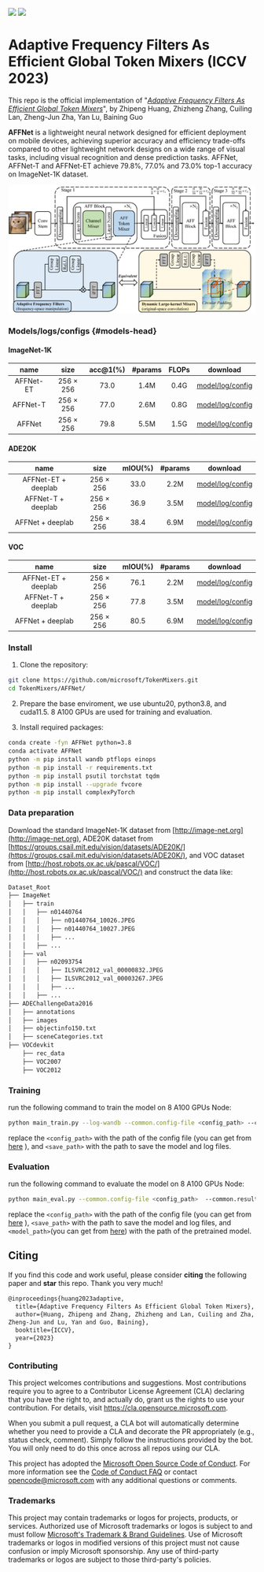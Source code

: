 <a href="https://arxiv.org/abs/2307.14008"><img src="https://img.shields.io/badge/arXiv-2203.06108-b31b1b.svg" height=22.5></a>
<a href="https://arxiv.org/abs/2307.14008"><img src="https://img.shields.io/static/v1?label=ICCV &message=2023&color=red" height=22.5></a> 

# Adaptive Frequency Filters As Efficient Global Token Mixers (ICCV 2023)

This repo is the official implementation of "*[Adaptive Frequency Filters As Efficient Global Token Mixers](https://arxiv.org/abs/2307.14008)*", by Zhipeng Huang, Zhizheng Zhang, Cuiling Lan, Zheng-Jun Zha, Yan Lu, Baining Guo


**AFFNet** is a lightweight neural network designed for efficient deployment on mobile devices, achieving superior accuracy and efficiency trade-offs compared to other lightweight network designs on a wide range of visual tasks, including visual recognition and dense prediction tasks. AFFNet, AFFNet-T and AFFNet-ET achieve 79.8\%, 77.0\% and 73.0\% top-1 accuracy on ImageNet-1K dataset.

![AFFNet](pipeline.png)

### Models/logs/configs {#models-head}

#### ImageNet-1K

| name | size |acc@1(%) | #params | FLOPs | download |
|:---:|:---:|:---:| :---:| :---:|:---:|
| AFFNet-ET | 256 $\times$ 256 | 73.0 | 1.4M | 0.4G | [model/log/config](https://1drv.ms/f/s!AjKVODXuNei2gRohpLEiih31-T24?e=KSOEZ5)|
| AFFNet-T | 256 $\times$ 256 | 77.0 | 2.6M | 0.8G | [model/log/config](https://1drv.ms/f/s!AjKVODXuNei2gR3bxUACGV1s-NCt?e=WrEVTC)|
| AFFNet | 256 $\times$ 256 | 79.8 | 5.5M | 1.5G | [model/log/config](https://1drv.ms/f/s!AjKVODXuNei2gRckRc6eJ4kB8dW3?e=7comla)|


#### ADE20K
| name | size | mIOU(%) | #params | download |
|:---:|:---:|:---:| :---:| :---:|
| AFFNet-ET + deeplab | 256 $\times$ 256 | 33.0 | 2.2M | [model/log/config](https://1drv.ms/f/s!AjKVODXuNei2gRuknb2AkG0rFxtY?e=2aitPh)|
| AFFNet-T + deeplab | 256 $\times$ 256 | 36.9 | 3.5M | [model/log/config](https://1drv.ms/f/s!AjKVODXuNei2gR4r1myAxXzNYwfx?e=3op526)|
| AFFNet + deeplab | 256 $\times$ 256 | 38.4 | 6.9M | [model/log/config](https://1drv.ms/f/s!AjKVODXuNei2gRiSzBrJqE2SVAex?e=JHeo5F)|

#### VOC
| name | size | mIOU(%) | #params | download |
|:---:|:---:|:---:| :---:| :---:|
| AFFNet-ET + deeplab | 256 $\times$ 256 | 76.1 | 2.2M | [model/log/config](https://1drv.ms/f/s!AjKVODXuNei2gRyIz-KLsycCaWkJ?e=4w4De0)|
| AFFNet-T + deeplab | 256 $\times$ 256 | 77.8 | 3.5M | [model/log/config](https://1drv.ms/f/s!AjKVODXuNei2gR9_2V1Qn9QNgErc?e=YpCuKX)|
| AFFNet + deeplab | 256 $\times$ 256 | 80.5 | 6.9M | [model/log/config](https://1drv.ms/f/s!AjKVODXuNei2gRnr638DY4MgJyoL?e=ycqVco)|



### Install
 

1. Clone the repository:
```bash
git clone https://github.com/microsoft/TokenMixers.git
cd TokenMixers/AFFNet/
```

2. Prepare the base enviroment, we use ubuntu20, python3.8, and cuda11.5. 8 A100 GPUs are used for training and evaluation.

3. Install required packages:
```bash
conda create -fyn AFFNet python=3.8
conda activate AFFNet
python -m pip install wandb ptflops einops
python -m pip install -r requirements.txt
python -m pip install psutil torchstat tqdm
python -m pip install --upgrade fvcore
python -m pip install complexPyTorch
```

### Data preparation

Download the standard ImageNet-1K dataset from [http://image-net.org](http://image-net.org), ADE20K dataset from [https://groups.csail.mit.edu/vision/datasets/ADE20K/](https://groups.csail.mit.edu/vision/datasets/ADE20K/), and VOC dataset from [http://host.robots.ox.ac.uk/pascal/VOC/](http://host.robots.ox.ac.uk/pascal/VOC/) and construct the data like:
```bash
Dataset_Root  
├── ImageNet  
│   ├── train  
│   │   ├── n01440764  
│   │   │   ├── n01440764_10026.JPEG  
│   │   │   ├── n01440764_10027.JPEG  
│   │   │   ├── ...  
│   │   ├── ...  
│   ├── val  
│   │   ├── n02093754  
│   │   │   ├── ILSVRC2012_val_00000832.JPEG  
│   │   │   ├── ILSVRC2012_val_00003267.JPEG  
│   │   │   ├── ...  
│   │   ├── ...  
├── ADEChallengeData2016  
│   ├── annotations  
│   ├── images  
│   ├── objectinfo150.txt  
│   ├── sceneCategories.txt  
├── VOCdevkit  
    ├── rec_data  
    ├── VOC2007  
    ├── VOC2012  

```


### Training
run the following command to train the model on 8 A100 GPUs Node:
```bash
python main_train.py --log-wandb --common.config-file <config_path> --common.results-loc <save_path>
```
replace the `<config_path>` with the path of the config file (you can get from [here](#modelslogsconfigs-models-head) ), and `<save_path>` with the path to save the model and log files.

### Evaluation
run the following command to evaluate the model on 8 A100 GPUs Node:
```bash
python main_eval.py --common.config-file <config_path>  --common.results-loc <save_path> --model.classification.pretrained <model_path>
```
replace the `<config_path>` with the path of the config file (you can get from [here](#modelslogsconfigs-models-head) ), `<save_path>` with the path to save the model and log files, and `<model_path>`(you can get from [here](#modelslogsconfigs-models-head)) with the path of the pretrained model.



## Citing
If you find this code and work useful, please consider **citing** the following paper and **star** this repo. Thank you very much!
```
@inproceedings{huang2023adaptive,
  title={Adaptive Frequency Filters As Efficient Global Token Mixers},
  author={Huang, Zhipeng and Zhang, Zhizheng and Lan, Cuiling and Zha, Zheng-Jun and Lu, Yan and Guo, Baining},
  booktitle={ICCV},
  year={2023}
}
```
 

### Contributing

This project welcomes contributions and suggestions.  Most contributions require you to agree to a
Contributor License Agreement (CLA) declaring that you have the right to, and actually do, grant us
the rights to use your contribution. For details, visit https://cla.opensource.microsoft.com.

When you submit a pull request, a CLA bot will automatically determine whether you need to provide
a CLA and decorate the PR appropriately (e.g., status check, comment). Simply follow the instructions
provided by the bot. You will only need to do this once across all repos using our CLA.

This project has adopted the [Microsoft Open Source Code of Conduct](https://opensource.microsoft.com/codeofconduct/).
For more information see the [Code of Conduct FAQ](https://opensource.microsoft.com/codeofconduct/faq/) or
contact [opencode@microsoft.com](mailto:opencode@microsoft.com) with any additional questions or comments.

### Trademarks

This project may contain trademarks or logos for projects, products, or services. Authorized use of Microsoft 
trademarks or logos is subject to and must follow 
[Microsoft's Trademark & Brand Guidelines](https://www.microsoft.com/en-us/legal/intellectualproperty/trademarks/usage/general).
Use of Microsoft trademarks or logos in modified versions of this project must not cause confusion or imply Microsoft sponsorship.
Any use of third-party trademarks or logos are subject to those third-party's policies.


